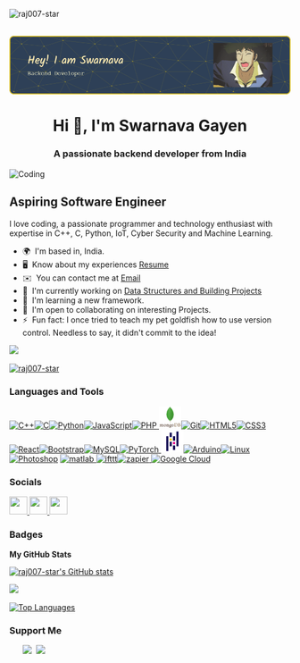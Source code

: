 <p align="left"> <img src="https://komarev.com/ghpvc/?username=raj007-star&label=Profile%20views&color=0e75b6&style=flat" alt="raj007-star" /></a> </p><br>


<img align="center" alt="Bg" src="https://github.com/raj007-star/.github/blob/f4df4768fbe085dd7c3a28d53683db224ff8bf18/assets/github-header-image.png"> 
<h1 align="center">Hi 👋, I'm Swarnava Gayen</h1>
<h3 align="center">A passionate backend developer from India</h3>
<img align= "center" alt="Coding" width="500" src="https://i.pinimg.com/originals/09/c6/29/09c62903beeba336dc9da76eb5c9a107.gif"/>


Aspiring Software Engineer
-----------------

I love coding, a passionate programmer and technology enthusiast with expertise in C++, C, Python, IoT, Cyber Security and Machine Learning.

* 🌍  I'm based in, India.
* 🖥️  Know about my experiences  [Resume](http://https://media.licdn.com/dms/image/D562DAQG_TvPVERq6gA/profile-treasury-image-shrink_1280_1280/0/1694692490551?e=1697558400&v=beta&t=WiUpcHaqenZnlvkEGiZUoQk25ljrObmuRtqDa1PuFHk)
* ✉️  You can contact me at [Email](mailto:swarnavagayen@gmail.com)
* 🚀  I'm currently working on [Data Structures and Building Projects](http://learning/everyday/consistently?Yes)
* 🧠  I'm learning a new framework.
* 🤝  I'm open to collaborating on interesting Projects.
* ⚡  Fun fact: I once tried to teach my pet goldfish how to use version control. Needless to say, it didn't commit to the idea!

<a href="https://www.x.com/SunsetAdmiirer" target="_blank" rel="noreferrer"><img
src="https://img.shields.io/twitter/follow/SunsetAdmiirer?logo=twitter&style=for-the-badge&color=0891b2&labelColor=27272a"
/></a>

<p align="left"> <a href="https://github.com/ryo-ma/github-profile-trophy"><img src="https://github-profile-trophy.vercel.app/?username=raj007-star" alt="raj007-star" /></a> </p>

### Languages and Tools


<p align="left">
<a href="https://docs.microsoft.com/en-us/cpp/?view=msvc-170" target="_blank" rel="noreferrer"><img src="https://raw.githubusercontent.com/danielcranney/readme-generator/main/public/icons/skills/cplusplus-colored.svg" width="36" height="36" alt="C++" /></a><a href="https://docs.microsoft.com/en-us/cpp/?view=msvc-170" target="_blank" rel="noreferrer"><img src="https://raw.githubusercontent.com/danielcranney/readme-generator/main/public/icons/skills/c-colored.svg" width="36" height="36" alt="C" /></a><a href="https://www.python.org/" target="_blank" rel="noreferrer"><img src="https://raw.githubusercontent.com/danielcranney/readme-generator/main/public/icons/skills/python-colored.svg" width="36" height="36" alt="Python" /></a><a href="https://developer.mozilla.org/en-US/docs/Web/JavaScript" target="_blank" rel="noreferrer"><img src="https://raw.githubusercontent.com/danielcranney/readme-generator/main/public/icons/skills/javascript-colored.svg" width="36" height="36" alt="JavaScript" /></a><a href="https://www.php.net/" target="_blank" rel="noreferrer"><img src="https://raw.githubusercontent.com/danielcranney/readme-generator/main/public/icons/skills/php-colored.svg" width="36" height="36" alt="PHP" /><a href="https://www.mongodb.com/" target="_blank" rel="noreferrer"> <img src="https://raw.githubusercontent.com/devicons/devicon/master/icons/mongodb/mongodb-original-wordmark.svg" alt="mongodb" width="40" height="40"/></a><a href="https://git-scm.com/" target="_blank" rel="noreferrer"><img src="https://raw.githubusercontent.com/danielcranney/readme-generator/main/public/icons/skills/git-colored.svg" width="36" height="36" alt="Git" /></a><a href="https://developer.mozilla.org/en-US/docs/Glossary/HTML5" target="_blank" rel="noreferrer"><img src="https://raw.githubusercontent.com/danielcranney/readme-generator/main/public/icons/skills/html5-colored.svg" width="36" height="36" alt="HTML5" /></a><a href="https://www.w3.org/TR/CSS/#css" target="_blank" rel="noreferrer"><img src="https://raw.githubusercontent.com/danielcranney/readme-generator/main/public/icons/skills/css3-colored.svg" width="36" height="36" alt="CSS3" /></a><a href="https://reactjs.org/" target="_blank" rel="noreferrer"><img src="https://raw.githubusercontent.com/danielcranney/readme-generator/main/public/icons/skills/react-colored.svg" width="36" height="36" alt="React" /></a><a href="https://getbootstrap.com/" target="_blank" rel="noreferrer"><img src="https://raw.githubusercontent.com/danielcranney/readme-generator/main/public/icons/skills/bootstrap-colored.svg" width="36" height="36" alt="Bootstrap" /></a><a href="https://www.mysql.com/" target="_blank" rel="noreferrer"><img src="https://raw.githubusercontent.com/danielcranney/readme-generator/main/public/icons/skills/mysql-colored.svg" width="36" height="36" alt="MySQL" /></a><a href="https://pytorch.org/" target="_blank" rel="noreferrer"><img src="https://raw.githubusercontent.com/danielcranney/readme-generator/main/public/icons/skills/pytorch-colored.svg" width="36" height="36" alt="PyTorch" /></a><a href="https://pandas.pydata.org/" target="_blank" rel="noreferrer"> <img src="https://raw.githubusercontent.com/devicons/devicon/2ae2a900d2f041da66e950e4d48052658d850630/icons/pandas/pandas-original.svg" alt="pandas" width="40" height="40"/><a href="https://store.arduino.cc/?gclid=Cj0KCQjw2eilBhCCARIsAG0Pf8uueBifykWcsSS4LPESeGQfxGVKJYnzV7bz471XfknQJy_1VINVWM8aAkLtEALw_wcB" target="_blank" rel="noreferrer"><img src="https://raw.githubusercontent.com/danielcranney/readme-generator/main/public/icons/skills/arduino-colored.svg" width="36" height="36" alt="Arduino" /></a><a href="https://www.linux.org" target="_blank" rel="noreferrer"><img src="https://raw.githubusercontent.com/danielcranney/readme-generator/main/public/icons/skills/linux-colored.svg" width="36" height="36" alt="Linux" /></a><a href="https://www.adobe.com/uk/products/photoshop.html" target="_blank" rel="noreferrer"><img src="https://raw.githubusercontent.com/danielcranney/readme-generator/main/public/icons/skills/photoshop-colored.svg" width="36" height="36" alt="Photoshop" /></a> <a href="https://www.mathworks.com/" target="_blank" rel="noreferrer"> <img src="https://upload.wikimedia.org/wikipedia/commons/2/21/Matlab_Logo.png" alt="matlab" width="40" height="40"/> <a href="https://zapier.com" target="_blank" rel="noreferrer"><a href="https://ifttt.com/" target="_blank" rel="noreferrer"> <img src="https://www.vectorlogo.zone/logos/ifttt/ifttt-ar21.svg" alt="ifttt" width="40" height="40"/><img src="https://www.vectorlogo.zone/logos/zapier/zapier-icon.svg" alt="zapier" width="40" height="40"/> <a href="https://cloud.google.com/" target="_blank" rel="noreferrer"><img src="https://raw.githubusercontent.com/danielcranney/readme-generator/main/public/icons/skills/googlecloud-colored.svg" width="36" height="36" alt="Google Cloud" /></a>
</p>


### Socials

<p align="left"> <a href="https://www.github.com/raj007-star" target="_blank" rel="noreferrer"> <picture> <source media="(prefers-color-scheme: dark)" srcset="https://raw.githubusercontent.com/danielcranney/readme-generator/main/public/icons/socials/github-dark.svg" /> <source media="(prefers-color-scheme: light)" srcset="https://raw.githubusercontent.com/danielcranney/readme-generator/main/public/icons/socials/github.svg" /> <img src="https://raw.githubusercontent.com/danielcranney/readme-generator/main/public/icons/socials/github.svg" width="32" height="32" /> </picture> </a> <a href="https://www.linkedin.com/in/swarnava-gayen" target="_blank" rel="noreferrer"> <picture> <source media="(prefers-color-scheme: dark)" srcset="https://raw.githubusercontent.com/danielcranney/readme-generator/main/public/icons/socials/linkedin-dark.svg" /> <source media="(prefers-color-scheme: light)" srcset="https://raw.githubusercontent.com/danielcranney/readme-generator/main/public/icons/socials/linkedin.svg" /> <img src="https://raw.githubusercontent.com/danielcranney/readme-generator/main/public/icons/socials/linkedin.svg" width="32" height="32" /> </picture> </a> <a href="https://www.x.com/SunsetAdmiirer" target="_blank" rel="noreferrer"> <picture> <source media="(prefers-color-scheme: dark)" srcset="https://raw.githubusercontent.com/danielcranney/readme-generator/main/public/icons/socials/twitter-dark.svg" /> <source media="(prefers-color-scheme: light)" srcset="https://raw.githubusercontent.com/danielcranney/readme-generator/main/public/icons/socials/twitter.svg" /> <img src="https://raw.githubusercontent.com/danielcranney/readme-generator/main/public/icons/socials/twitter.svg" width="32" height="32" /> </picture> </a></p>

### Badges

<b>My GitHub Stats</b>

<a href="http://www.github.com/raj007-star"><img src="https://github-readme-stats.vercel.app/api?username=raj007-star&show_icons=true&hide=&count_private=true&title_color=0891b2&text_color=facc15&icon_color=0891b2&bg_color=27272a&hide_border=true&show_icons=true" alt="raj007-star's GitHub stats" /></a>

<a href="http://www.github.com/raj007-star"><img src="https://github-readme-streak-stats.herokuapp.com/?user=raj007-star&stroke=facc15&background=27272a&ring=0891b2&fire=0891b2&currStreakNum=facc15&currStreakLabel=0891b2&sideNums=facc15&sideLabels=facc15&dates=facc15&hide_border=true" /></a>


<a href="https://github.com/raj007-star" align="left"><img src="https://github-readme-stats.vercel.app/api/top-langs/?username=raj007-star&langs_count=10&title_color=0891b2&text_color=facc15&icon_color=0891b2&bg_color=27272a&hide_border=true&locale=en&custom_title=Top%20%Languages" alt="Top Languages" /></a>


### Support Me

<ul style="list-style-type: none; margin: 0;">

<li style="display: inline-block; margin-right: 0.25rem;"><a href="https://www.buymeacoffee.com/onichann "><img src="https://cdn.buymeacoffee.com/buttons/v2/default-yellow.png" width="150"/></a></li>

<li style="display: inline-block; margin-right: 0.25rem;"><a href="https://www.ko-fi.com/onichann"><img src="https://storage.ko-fi.com/cdn/kofi2.png?v=3" width="150"/></a></li>

</ul>
